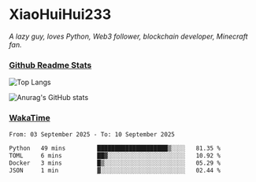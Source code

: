 # XiaoHuiHui233

*A lazy guy, loves Python, Web3 follower, blockchain developer, Minecraft fan.*

### [Github Readme Stats](https://github.com/anuraghazra/github-readme-stats)

![Top Langs](https://github-readme-stats.vercel.app/api/top-langs/?username=XiaoHuiHui233&layout=compact&theme=github_dark)

![Anurag's GitHub stats](https://github-readme-stats.vercel.app/api?username=XiaoHuiHui233&show_icons=true&theme=github_dark)

### [WakaTime](https://wakatime.com)

<!--START_SECTION:waka-->

```txt
From: 03 September 2025 - To: 10 September 2025

Python   49 mins         ████████████████████▒░░░░   81.35 %
TOML     6 mins          ██▓░░░░░░░░░░░░░░░░░░░░░░   10.92 %
Docker   3 mins          █▒░░░░░░░░░░░░░░░░░░░░░░░   05.29 %
JSON     1 min           ▓░░░░░░░░░░░░░░░░░░░░░░░░   02.44 %
```

<!--END_SECTION:waka-->
